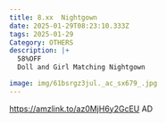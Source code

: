 ```yaml
---
title: 8.xx  Nightgown
date: 2025-01-29T08:23:10.333Z
tags: 2025-01-29
Category: OTHERS
description: |+
  58%OFF
  Doll and Girl Matching Nightgown

image: img/61bsrgz3jul._ac_sx679_.jpg
---
```

https://amzlink.to/az0MjH6y2GcEU
AD